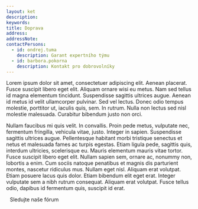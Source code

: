 ```yaml
---
layout: ket
description:
keywords:
title: Doprava
address:
addressNote:
contactPersons:
  - id: ondrej.tuma
    description: Garant expertního týmu
  - id: barbora.pokorna
    description: Kontakt pro dobrovolníky
---
```


Lorem ipsum dolor sit amet, consectetuer adipiscing elit. Aenean placerat. Fusce suscipit libero eget elit. Aliquam ornare wisi eu metus. Nam sed tellus id magna elementum tincidunt. Suspendisse sagittis ultrices augue. Aenean id metus id velit ullamcorper pulvinar. Sed vel lectus. Donec odio tempus molestie, porttitor ut, iaculis quis, sem. In rutrum. Nulla non lectus sed nisl molestie malesuada. Curabitur bibendum justo non orci.

Nullam faucibus mi quis velit. In convallis. Proin pede metus, vulputate nec, fermentum fringilla, vehicula vitae, justo. Integer in sapien. Suspendisse sagittis ultrices augue. Pellentesque habitant morbi tristique senectus et netus et malesuada fames ac turpis egestas. Etiam ligula pede, sagittis quis, interdum ultricies, scelerisque eu. Mauris elementum mauris vitae tortor. Fusce suscipit libero eget elit. Nullam sapien sem, ornare ac, nonummy non, lobortis a enim. Cum sociis natoque penatibus et magnis dis parturient montes, nascetur ridiculus mus. Nullam eget nisl. Aliquam erat volutpat. Etiam posuere lacus quis dolor. Etiam bibendum elit eget erat. Integer vulputate sem a nibh rutrum consequat. Aliquam erat volutpat. Fusce tellus odio, dapibus id fermentum quis, suscipit id erat.

<a href="https://forum.pirati.cz/viewforum.php?f=1322" class="super-button bg-black text-white container-padding--zero lg:container-padding--auto lg:w-full" style="text-decoration: none; margin: 10px;">
  <span class="super-button__body">Sledujte naše fórum</span>
  <i class="super-button__icon ico--bubbles"></i>
</a>
